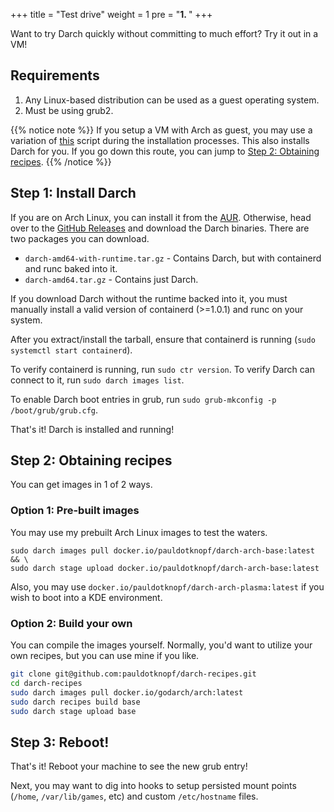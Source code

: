 +++
title = "Test drive"
weight = 1
pre = "<b>1. </b>"
+++

Want to try Darch quickly without committing to much effort? Try it out in a VM!

## Requirements

1. Any Linux-based distribution can be used as a guest operating system.
2. Must be using grub2.

{{% notice note %}}
If you setup a VM with Arch as guest, you may use a variation of [this](https://github.com/pauldotknopf/darch-recipes/blob/master/machine-bootstrap) script during the installation processes. This also installs Darch for you. If you go down this route, you can jump to [Step 2: Obtaining recipes](#step-2-obtaining-recipes).
{{% /notice %}}

## Step 1: Install Darch

If you are on Arch Linux, you can install it from the [AUR](https://aur.archlinux.org/packages/darch/). Otherwise, head over to the [GitHub Releases](https://github.com/godarch/darch/releases) and download the Darch binaries. There are two packages you can download.

* ```darch-amd64-with-runtime.tar.gz``` - Contains Darch, but with containerd and runc baked into it.
* ```darch-amd64.tar.gz``` - Contains just Darch.

If you download Darch without the runtime backed into it, you must manually install a valid version of containerd (>=1.0.1) and runc on your system.

After you extract/install the tarball, ensure that containerd is running (```sudo systemctl start containerd```).

To verify containerd is running, run ```sudo ctr version```. To verify Darch can connect to it, run ```sudo darch images list```.

To enable Darch boot entries in grub, run ```sudo grub-mkconfig -p /boot/grub/grub.cfg```.

That's it! Darch is installed and running!

## Step 2: Obtaining recipes

You can get images in 1 of 2 ways.

### Option 1: Pre-built images

You may use my prebuilt Arch Linux images to test the waters.

```
sudo darch images pull docker.io/pauldotknopf/darch-arch-base:latest && \
sudo darch stage upload docker.io/pauldotknopf/darch-arch-base:latest
```

Also, you may use ```docker.io/pauldotknopf/darch-arch-plasma:latest``` if you wish to boot into a KDE environment.

### Option 2: Build your own

You can compile the images yourself. Normally, you'd want to utilize your own recipes, but you can use mine if you like.

```bash
git clone git@github.com:pauldotknopf/darch-recipes.git
cd darch-recipes
sudo darch images pull docker.io/godarch/arch:latest
sudo darch recipes build base
sudo darch stage upload base
```

## Step 3: Reboot!

That's it! Reboot your machine to see the new grub entry!

Next, you may want to dig into hooks to setup persisted mount points (```/home```, ```/var/lib/games```, etc) and custom ```/etc/hostname``` files.
